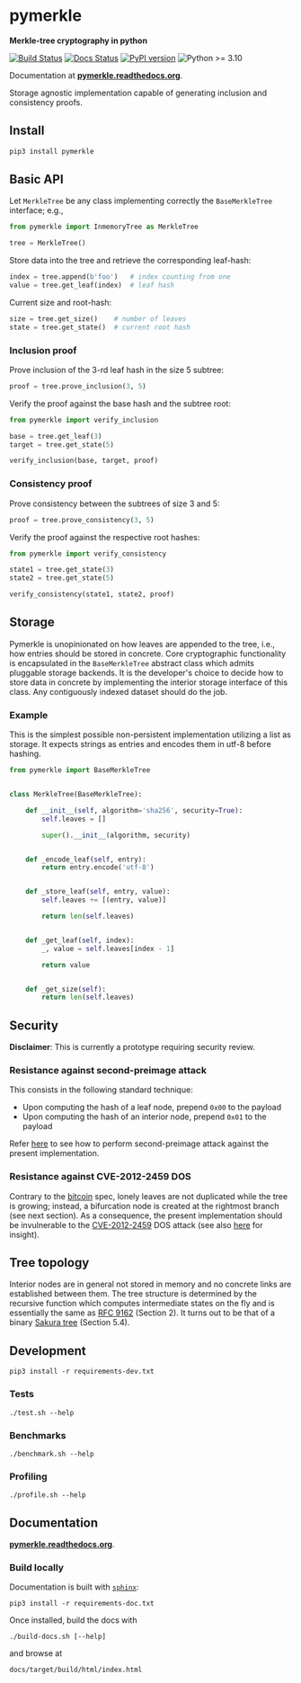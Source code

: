 # pymerkle

**Merkle-tree cryptography in python**

[![Build Status](https://gitlab.com/fmerg/pymerkle/badges/master/pipeline.svg)](https://gitlab.com/fmerg/pymerkle/commits/master)
[![Docs Status](https://readthedocs.org/projects/pymerkle/badge/?version=latest)](http://pymerkle.readthedocs.org)
[![PyPI version](https://badge.fury.io/py/pymerkle.svg)](https://pypi.org/project/pymerkle/)
![Python >= 3.10](https://img.shields.io/badge/python-%3E%3D%203.10-blue.svg)

Documentation at **[pymerkle.readthedocs.org](http://pymerkle.readthedocs.org/)**.

Storage agnostic implementation capable of generating inclusion and consistency proofs.


## Install

```bash
pip3 install pymerkle
```

## Basic API

Let ``MerkleTree`` be any class implementing correctly the ``BaseMerkleTree``
interface; e.g.,


```python
from pymerkle import InmemoryTree as MerkleTree

tree = MerkleTree()
```

Store data into the tree and retrieve the corresponding leaf-hash:

```python
index = tree.append(b'foo')   # index counting from one
value = tree.get_leaf(index)  # leaf hash
```

Current size and root-hash:

```python
size = tree.get_size()    # number of leaves
state = tree.get_state()  # current root hash
```

### Inclusion proof

Prove inclusion of the 3-rd leaf hash in the size 5 subtree:

```python
proof = tree.prove_inclusion(3, 5)
```

Verify the proof against the base hash and the subtree root:

```python
from pymerkle import verify_inclusion

base = tree.get_leaf(3)
target = tree.get_state(5)

verify_inclusion(base, target, proof)
```

### Consistency proof

Prove consistency between the subtrees of size 3 and 5:

```python
proof = tree.prove_consistency(3, 5)
```

Verify the proof against the respective root hashes:

```python
from pymerkle import verify_consistency

state1 = tree.get_state(3)
state2 = tree.get_state(5)

verify_consistency(state1, state2, proof)
```

## Storage

Pymerkle is unopinionated on how leaves are appended to the tree, i.e., how
entries should be stored in concrete. Core cryptographic functionality is
encapsulated in the `BaseMerkleTree` abstract class which admits pluggable
storage backends. It is the developer's choice to decide how to store data in
concrete by implementing the interior storage interface of this class. Any
contiguously indexed dataset should do the job.


### Example

This is the simplest possible non-persistent implementation utilizing a list as storage.
It expects strings as entries and encodes them in utf-8 before hashing.

```python
from pymerkle import BaseMerkleTree


class MerkleTree(BaseMerkleTree):

    def __init__(self, algorithm='sha256', security=True):
        self.leaves = []

        super().__init__(algorithm, security)


    def _encode_leaf(self, entry):
        return entry.encode('utf-8')


    def _store_leaf(self, entry, value):
        self.leaves += [(entry, value)]

        return len(self.leaves)


    def _get_leaf(self, index):
        _, value = self.leaves[index - 1]

        return value


    def _get_size(self):
        return len(self.leaves)
```

## Security

**Disclaimer**: This is currently a prototype requiring security review.

### Resistance against second-preimage attack

This consists in the following standard technique:

- Upon computing the hash of a leaf node, prepend `0x00` to the payload
- Upon computing the hash of an interior node, prepend `0x01` to the payload

Refer [here](./tests/test_defense.py) to see how to perform second-preimage
attack against the present implementation.


### Resistance against CVE-2012-2459 DOS

Contrary to the [bitcoin](https://en.bitcoin.it/wiki/Protocol_documentation#Merkle_Trees)
spec, lonely leaves are not duplicated while the tree is growing;
instead, a bifurcation node is created at the rightmost branch (see next section).
As a consequence, the present implementation should be invulnerable to the
[CVE-2012-2459](https://nvd.nist.gov/vuln/detail/CVE-2012-2459) DOS attack (see also
[here](https://github.com/bitcoin/bitcoin/blob/bccb4d29a8080bf1ecda1fc235415a11d903a680/src/consensus/merkle.cpp)
for insight).

## Tree topology

Interior nodes are in general not stored in memory and no concrete links are
established between them. The tree structure is determined by the recursive
function which computes intermediate states on the fly and is essentially the same as
[RFC 9162](https://datatracker.ietf.org/doc/html/rfc9162) (Section 2).
It turns out to be that of a binary
[Sakura tree](https://keccak.team/files/Sakura.pdf) (Section 5.4).

## Development

```commandline
pip3 install -r requirements-dev.txt
```

### Tests

```commandline
./test.sh --help
```

### Benchmarks

```commandline
./benchmark.sh --help
```

### Profiling

```commandline
./profile.sh --help
```

## Documentation

**[pymerkle.readthedocs.org](http://pymerkle.readthedocs.org/)**.

### Build locally

Documentation is built with
[`sphinx`](https://www.sphinx-doc.org/en/master/index.html):

```commandline
pip3 install -r requirements-doc.txt
```

Once installed, build the docs with

```commandline
./build-docs.sh [--help]
```

and browse at

```
docs/target/build/html/index.html
```
